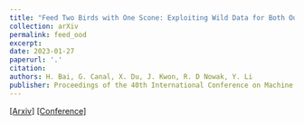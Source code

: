 ```yaml
---
title: "Feed Two Birds with One Scone: Exploiting Wild Data for Both Out-of-Distribution Generalization and Detection"
collection: arXiv
permalink: feed_ood
excerpt: 
date: 2023-01-27
paperurl: '.'
citation: 
authors: H. Bai, G. Canal, X. Du, J. Kwon, R. D Nowak, Y. Li
publisher: Proceedings of the 40th International Conference on Machine Learning (ICML) 2023 (to appear)
---
```



[[Arxiv]](https://arxiv.org/abs/2306.09158)
[[Conference]](https://proceedings.mlr.press/v202/bai23a.html)